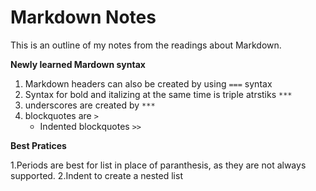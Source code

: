 
# Markdown Notes

This is an outline of my notes from the readings about Markdown. 

**Newly learned Mardown syntax**

1. Markdown headers can also be created by using `===` syntax 
2. Syntax for bold and italizing at the same time is triple atrstiks `***`
3. underscores are created by ``***``
4. blockquotes are ``>``
    *  Indented blockquotes ``>>``   

**Best Pratices**

1.Periods are best for list in place of paranthesis, as they are not always supported. 
2.Indent to create a nested list
